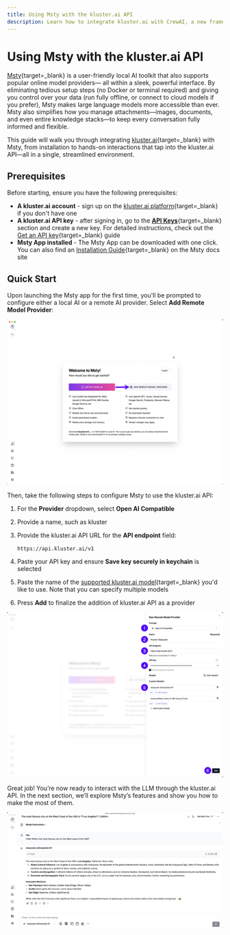 ```yaml
---
title: Using Msty with the kluster.ai API
description: Learn how to integrate kluster.ai with CrewAI, a new framework for orchestrating autonomous AI agents, to launch and configure your AI agent chatbot.
---
```


# Using Msty with the kluster.ai API

[Msty](https://msty.app/){target=_blank} is a user-friendly local AI toolkit that also supports popular online model providers— all within a sleek, powerful interface. By eliminating tedious setup steps (no Docker or terminal required) and giving you control over your data (run fully offline, or connect to cloud models if you prefer), Msty makes large language models more accessible than ever. Msty also simplifies how you manage attachments—images, documents, and even entire knowledge stacks—to keep every conversation fully informed and flexible.

This guide will walk you through integrating [kluster.ai](https://www.kluster.ai/){target=\_blank} with Msty, from installation to hands-on interactions that tap into the kluster.ai API—all in a single, streamlined environment.

## Prerequisites

Before starting, ensure you have the following prerequisites:

- **A kluster.ai account** - sign up on the [kluster.ai platform](https://platform.kluster.ai/signup){target=\_blank} if you don't have one
- **A kluster.ai API key** - after signing in, go to the [**API Keys**](https://platform.kluster.ai/apikeys){target=\_blank} section and create a new key. For detailed instructions, check out the [Get an API key](/get-started/get-api-key/){target=\_blank} guide
- **Msty App installed** - The Msty App can be downloaded with one click. You can also find an [Installation Guide](https://docs.msty.app/getting-started/download){target=\_blank} on the Msty docs site

## Quick Start

Upon launching the Msty app for the first time, you'll be prompted to configure either a local AI or a remote AI provider. Select **Add Remote Model Provider**:

![Launch screen](/images/get-started/integrations/msty/msty-1.webp)

Then, take the following steps to configure Msty to use the kluster.ai API:

1. For the **Provider** dropdown, select **Open AI Compatible**

2. Provide a name, such as kluster

3. Provide the kluster.ai API URL for the **API endpoint** field:

    ```text
    https://api.kluster.ai/v1
    ```
4. Paste your API key and ensure **Save key securely in keychain** is selected
5. Paste the name of the [supported kluster.ai model](/api-reference/reference/#supported-models){target=\_blank} you'd like to use. Note that you can specify multiple models
6. Press **Add** to finalize the addition of kluster.ai API as a provider


![Configure remote model screen](/images/get-started/integrations/msty/msty-2.webp)


Great job! You’re now ready to interact with the LLM through the kluster.ai API. In the next section, we’ll explore Msty’s features and show you how to make the most of them. 

![Interact with LLM](/images/get-started/integrations/msty/msty-3.webp)